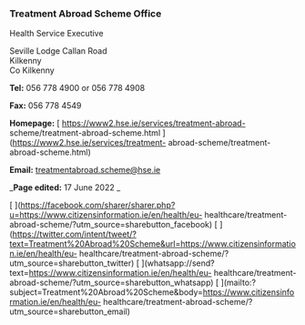 ###  Treatment Abroad Scheme Office

Health Service Executive

Seville Lodge Callan Road  
Kilkenny  
Co Kilkenny

**Tel:** 056 778 4900 or 056 778 4908

**Fax:** 056 778 4549

**Homepage:** [ https://www2.hse.ie/services/treatment-abroad-
scheme/treatment-abroad-scheme.html ](https://www2.hse.ie/services/treatment-
abroad-scheme/treatment-abroad-scheme.html)

**Email:** [ treatmentabroad.scheme@hse.ie
](mailto:treatmentabroad.scheme@hse.ie)

_**Page edited:** 17 June 2022 _

[
](https://facebook.com/sharer/sharer.php?u=https://www.citizensinformation.ie/en/health/eu-
healthcare/treatment-abroad-scheme/?utm_source=sharebutton_facebook) [
](https://twitter.com/intent/tweet/?text=Treatment%20Abroad%20Scheme&url=https://www.citizensinformation.ie/en/health/eu-
healthcare/treatment-abroad-scheme/?utm_source=sharebutton_twitter) [
](whatsapp://send?text=https://www.citizensinformation.ie/en/health/eu-
healthcare/treatment-abroad-scheme/?utm_source=sharebutton_whatsapp) [
](mailto:?subject=Treatment%20Abroad%20Scheme&body=https://www.citizensinformation.ie/en/health/eu-
healthcare/treatment-abroad-scheme/?utm_source=sharebutton_email) [
](javascript:void\(0\))
